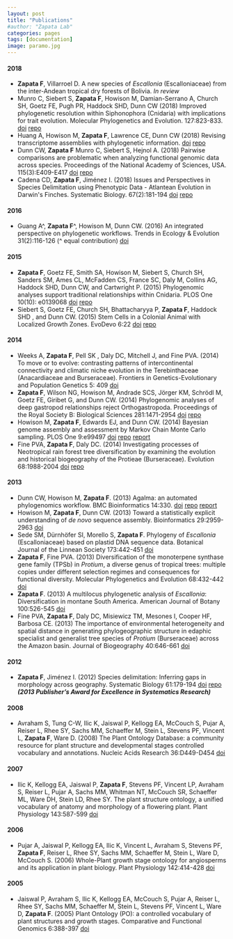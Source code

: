```yaml
---
layout: post
title: "Publications"
#author: "Zapata Lab"
categories: pages
tags: [documentation]
image: paramo.jpg
---
```


#### 2018
* **Zapata F**, Villarroel D. A new species of *Escallonia* (Escalloniaceae) from the inter-Andean tropical dry forests of Bolivia. *In review*
* Munro C, Siebert S, **Zapata F**, Howison M, Damian-Serrano A, Church SH, Goetz FE, Pugh PR, Haddock SHD, Dunn CW (2018) Improved phylogenetic resolution within Siphonophora (Cnidaria) with implications for trait evolution. Molecular Phylogenetics and Evolution. 127:823-833. [doi](https://doi.org/10.1016/j.ympev.2018.06.030) [repo](https://github.com/caseywdunn/siphonophore_phylogeny_2017)
* Huang A, Howison M, **Zapata F**, Lawrence CE, Dunn CW (2018) Revising transcriptome assemblies with phylogenetic information. [doi](https://www.biorxiv.org/content/early/2017/10/12/202416) [repo](https://github.com/caseywdunn/ms_treeinform)
* Dunn CW, **Zapata F** Munro C, Siebert S, Hejnol A. (2018) Pairwise comparisons are problematic when analyzing functional genomic data across species. Proceedings of the National Academy of Sciences, USA. 115(3):E409-E417 [doi](http://dx.doi.org/10.1073/pnas.1707515115) [repo](https://github.com/caseywdunn/comparative_expression_2017)
* Cadena CD, **Zapata F**, Jiménez I. (2018) Issues and Perspectives in Species Delimitation using Phenotypic Data - Atlantean Evolution in Darwin's Finches. Systematic Biology. 67(2):181-194 [doi](https://academic.oup.com/sysbio/article/4102004/Issues-and-Perspectives-in-Species-Delimitation) [repo](https://github.com/zapataf/geospiza_morphology_2017)

#### 2016
* Guang A^, **Zapata F**^, Howison M, Dunn CW. (2016) An integrated perspective on phylogenetic workflows. Trends in Ecology & Evolution 31(2):116-126 (^ equal contribution) [doi](http://dx.doi.org/10.1016/j.tree.2015.12.007)

#### 2015
* **Zapata F**, Goetz FE, Smith SA, Howison M, Siebert S, Church SH, Sanders SM, Ames CL, McFadden CS, France SC, Daly M, Collins AG, Haddock SHD, Dunn CW, and Cartwright P. (2015) Phylogenomic analyses support traditional relationships within Cnidaria. PLOS One 10(10): e0139068 [doi](http://dx.doi.org/10.1371/journal.pone.0139068) [repo](https://bitbucket.org/caseywdunn/cnidaria2014)
* Siebert S, Goetz FE, Church SH, Bhattacharyya P, **Zapata F**, Haddock SHD , and Dunn CW. (2015) Stem Cells in a Colonial Animal with Localized Growth Zones. EvoDevo 6:22 [doi](http://dx.doi.org/10.1186/s13227-015-0018-2) [repo](https://bitbucket.org/caseywdunn/siebert_etal)

#### 2014
* Weeks A, **Zapata F**, Pell SK , Daly DC, Mitchell J, and Fine PVA. (2014) To move or to evolve: contrasting patterns of intercontinental connectivity and climatic niche evolution in the Terebinthaceae (Anacardiaceae and Burseraceae). Frontiers in Genetics-Evolutionary and Population Genetics 5: 409 [doi](http://dx.doi.org/10.3389/fgene.2014.00409)
* **Zapata F**, Wilson NG, Howison M, Andrade SCS, Jörger KM, Schrödl M, Goetz FE, Giribet G, and Dunn CW. (2014) Phylogenomic analyses of deep gastropod relationships reject Orthogastropoda. Proceedings of the Royal Society B: Biological Sciences 281:1471-2954 [doi](http://dx.doi.org/10.1098/rspb.2014.1739) [repo](https://bitbucket.org/caseywdunn/gastropoda)
* Howison M, **Zapata F**, Edwards EJ, and Dunn CW. (2014) Bayesian genome assembly and assessment by Markov Chain Monte Carlo sampling. PLOS One 9:e99497 [doi](http://dx.doi.org/10.1371/journal.pone.0099497) [repo](https://bitbucket.org/mhowison/gabi) [report](https://web3.ccv.brown.edu/mhowison/gabi-report/)
* Fine PVA, **Zapata F**, Daly DC. (2014) Investigating processes of Neotropical rain forest tree diversification by examining the evolution and historical biogeography of the Protieae (Burseraceae). Evolution 68:1988-2004 [doi](http://dx.doi.org/10.1111/evo.12414) [repo](https://bitbucket.org/fzapata/protieae_phylogeny_2014)

#### 2013
* Dunn CW, Howison M, **Zapata F**. (2013) Agalma: an automated phylogenomics workflow. BMC Bioinformatics 14:330. [doi](http://dx.doi.org/10.1186/1471-2105-14-330) [repo](https://bitbucket.org/caseywdunn/agalma) [report](https://bitbucket.org/caseywdunn/dunnhowisonzapata2013)
* Howison M, **Zapata F**, Dunn CW. (2013) Toward a statistically explicit understanding of *de novo* sequence assembly. Bioinformatics 29:2959-2963 [doi](http://dx.doi.org/10.1093/bioinformatics/btt525)
* Sede SM, Dürnhöfer SI, Morello S, **Zapata F**. Phylogeny of *Escallonia* (Escalloniaceae) based on plastid DNA sequence data. Botanical Journal of the Linnean Society 173:442-451 [doi](http://dx.doi.org/10.1111/boj.12091)
* **Zapata F**, Fine PVA. (2013) Diversification of the monoterpene synthase gene family (TPSb) in *Protium*, a diverse genus of tropical trees: multiple copies under different selection regimes and consequences for functional diversity. Molecular Phylogenetics and Evolution 68:432-442 [doi](http://dx.doi.org/10.1016/j.ympev.2013.04.024)
* **Zapata F**. (2013) A multilocus phylogenetic analysis of *Escallonia*: Diversification in montane South America. American Journal of Botany 100:526-545 [doi](http://dx.doi.org/10.3732/ajb.1200297)
* Fine PVA, **Zapata F**, Daly DC, Misiewicz TM, Mesones I, Cooper HF, Barbosa CE. (2013) The importance of environmental heterogeneity and spatial distance in generating phylogeographic structure in edaphic specialist and generalist tree species of *Protium* (Burseraceae) across the Amazon basin. Journal of Biogeography 40:646-661 [doi](http://dx.doi.org/10.1111/j.1365-2699.2011.02645.x)

#### 2012
* **Zapata F**, Jiménez I. (2012) Species delimitation: Inferring gaps in morphology across geography. Systematic Biology 61:179-194 [doi](http://dx.doi.org/10.1093/sysbio/syr084) [repo](https://bitbucket.org/fzapata/sysbio2012gapsgeography)
***(2013 Publisher’s Award for Excellence in Systematics Research)***

#### 2008
* Avraham S, Tung C-W, Ilic K, Jaiswal P, Kellogg EA, McCouch S, Pujar A, Reiser L, Rhee SY, Sachs MM, Schaeffer M, Stein L, Stevens PF, Vincent L, **Zapata F**, Ware D. (2008) The Plant Ontology Database: a community resource for plant structure and developmental stages controlled vocabulary and annotations. Nucleic Acids Research 36:D449-D454 [doi](http://dx.doi.org/10.1093/nar/gkm908)

#### 2007
* Ilic K, Kellogg EA, Jaiswal P, **Zapata F**, Stevens PF, Vincent LP, Avraham S, Reiser L, Pujar A, Sachs MM, Whitman NT, McCouch SR, Schaeffer ML, Ware DH, Stein LD, Rhee SY. The plant structure ontology, a unified vocabulary of anatomy and morphology of a flowering plant. Plant Physiology 143:587-599 [doi](http://dx.doi.org/10.1104/pp.106.092825)

#### 2006
* Pujar A, Jaiswal P, Kellogg EA, Ilic K, Vincent L, Avraham S, Stevens PF, **Zapata F**, Reiser L, Rhee SY, Sachs MM, Schaeffer M, Stein L, Ware D, McCouch S. (2006) Whole-Plant growth stage ontology for angiosperms and its application in plant biology. Plant Physiology 142:414-428 [doi](http://dx.doi.org/10.1104/pp.106.085720)

#### 2005
* Jaiswal P, Avraham S, Ilic K, Kellogg EA, McCouch S, Pujar A, Reiser L, Rhee SY, Sachs MM, Schaeffer M, Stein L, Stevens PF, Vincent L, Ware D, **Zapata F**. (2005) Plant Ontology (PO): a controlled vocabulary of plant structures and growth stages. Comparative and Functional Genomics 6:388-397 [doi](http://dx.doi.org/10.1002/cfg.496)
